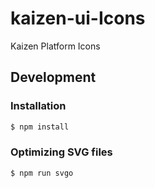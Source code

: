 # kaizen-ui-Icons

Kaizen Platform Icons

## Development

### Installation

```bash
$ npm install
```

### Optimizing SVG files


```bash
$ npm run svgo
```
